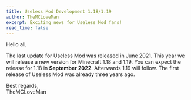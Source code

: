 ```yaml
---
title: Useless Mod Development 1.18/1.19
author: TheMCLoveMan
excerpt: Exciting news for Useless Mod fans!
read_time: false
---
```


Hello all,

The last update for Useless Mod was released in June 2021.
This year we will release a new version for Minecraft 1.18 and 1.19.
You can expect the release for 1.18 in **September 2022**. Afterwards 1.19 will follow.
The first release of Useless Mod was already three years ago.

Best regards,  
TheMCLoveMan